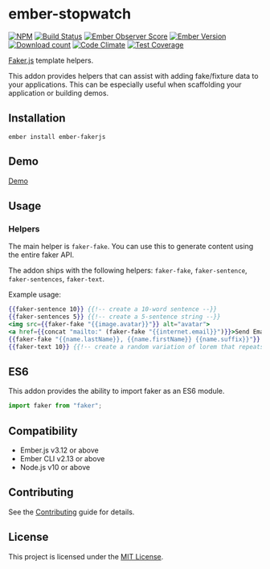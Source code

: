 # ember-stopwatch

[![NPM][npm-badge-img]][npm-badge-link]
[![Build Status][build-status-img]][build-status-link]
[![Ember Observer Score][ember-observer-badge]][ember-observer-url]
[![Ember Version][ember-version]][ember-version-url]
[![Download count][npm-downloads-img]][npm-badge-link]
[![Code Climate][climate-badge]][climate-badge-url]
[![Test Coverage][coverage-badge]][coverage-badge-url]

[Faker.js](https://github.com/marak/Faker.js/) template helpers.

This addon provides helpers that can assist with adding fake/fixture data to your applications.
This can be especially useful when scaffolding your application or building demos.

## Installation

```
ember install ember-fakerjs
```

## Demo

[Demo](https://tzellman.github.io/ember-fakerjs/)

## Usage

### Helpers

The main helper is `faker-fake`. You can use this to generate content using the entire faker API.

The addon ships with the following helpers: `faker-fake`, `faker-sentence`, `faker-sentences`, `faker-text`.

Example usage:

```hbs
{{faker-sentence 10}} {{!-- create a 10-word sentence --}}
{{faker-sentences 5}} {{!-- create a 5-sentence string --}}
<img src={{faker-fake "{{image.avatar}}"}} alt="avatar">
<a href={{concat "mailto:" (faker-fake "{{internet.email}}")}}>Send Email!</a>
{{faker-fake "{{name.lastName}}, {{name.firstName}} {{name.suffix}}"}}
{{faker-text 10}} {{!-- create a random variation of lorem that repeats 10 times --}}
```

## ES6

This addon provides the ability to import faker as an ES6 module.

```js
import faker from "faker";
```

## Compatibility

-   Ember.js v3.12 or above
-   Ember CLI v2.13 or above
-   Node.js v10 or above

## Contributing

See the [Contributing](CONTRIBUTING.md) guide for details.

## License

This project is licensed under the [MIT License](LICENSE.md).

[npm-badge-img]: https://badge.fury.io/js/ember-fakerjs.svg
[npm-badge-link]: http://badge.fury.io/js/ember-fakerjs
[build-status-img]: https://github.com/tzellman/ember-fakerjs/workflows/Build/badge.svg?branch=master&event=push
[build-status-link]: https://github.com/tzellman/ember-fakerjs/actions?query=workflow%3A%22Build%22
[npm-downloads-img]: https://img.shields.io/npm/dt/ember-fakerjs.svg
[ember-observer-badge]: http://emberobserver.com/badges/ember-fakerjs.svg
[ember-observer-url]: http://emberobserver.com/addons/ember-fakerjs
[ember-version]: https://img.shields.io/badge/Ember-3.12%2B-brightgreen.svg
[ember-version-url]: https://blog.emberjs.com/2019/08/16/ember-3-12-released.html
[coverage-badge]: https://codeclimate.com/github/tzellman/ember-fakerjs/badges/coverage.svg
[coverage-badge-url]: https://codeclimate.com/github/tzellman/ember-fakerjs/test_coverage
[climate-badge]: https://codeclimate.com/github/tzellman/ember-fakerjs/badges/gpa.svg
[climate-badge-url]: https://codeclimate.com/github/tzellman/ember-fakerjs
